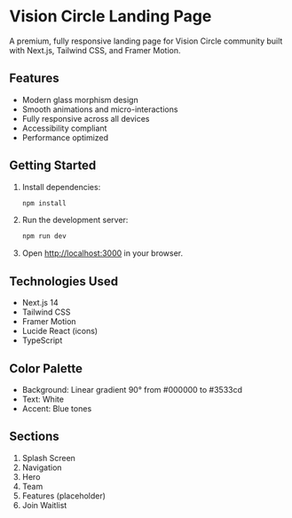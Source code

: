 # Vision Circle Landing Page

A premium, fully responsive landing page for Vision Circle community built with Next.js, Tailwind CSS, and Framer Motion.

## Features

- Modern glass morphism design
- Smooth animations and micro-interactions
- Fully responsive across all devices
- Accessibility compliant
- Performance optimized

## Getting Started

1. Install dependencies:
   ```bash
   npm install
   ```

2. Run the development server:
   ```bash
   npm run dev
   ```

3. Open [http://localhost:3000](http://localhost:3000) in your browser.

## Technologies Used

- Next.js 14
- Tailwind CSS
- Framer Motion
- Lucide React (icons)
- TypeScript

## Color Palette

- Background: Linear gradient 90° from #000000 to #3533cd
- Text: White
- Accent: Blue tones

## Sections

1. Splash Screen
2. Navigation
3. Hero
4. Team
5. Features (placeholder)
6. Join Waitlist